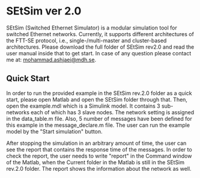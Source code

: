 SEtSim ver 2.0
======

SEtSim (Switched Ethernet Simulator) is a modular simulation tool for switched Ethernet networks. Currently, it supports different architectures of the FTT-SE protocol, i.e., single-/multi-master and cluster-based architectures. 
Please download the full folder of SEtSim rev2.0 and read the user manual inside that to get start. In case of any question please contact me at: mohammad.ashjaei@mdh.se.

Quick Start
------
In order to run the provided example in the SEtSim rev.2.0 folder as a quick start, please open Matlab and open the SEtSim folder through that. Then, open the example.mdl which is a Simulink model. It contains 3 sub-networks each of which has 3 slave nodes. The network setting is assigned in the data\_table.m file. Also, 5 number of messages have been defined for this example in the message\_declare.m file. The user can run the example model by the "Start simulation" button. 

After stopping the simulation in an arbitrary amount of time, the user can see the report that contains the response time of the messages. In order to check the report, the user needs to write "report" in the Command window of the Matlab, when the Current folder in the Matlab is still in the SEtSim rev.2.0 folder. The report shows the information about the network as well. 
